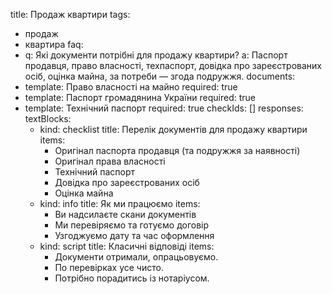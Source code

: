 title: Продаж квартири
tags:
- продаж
- квартира
faq:
- q: Які документи потрібні для продажу квартири?
  a: Паспорт продавця, право власності, техпаспорт, довідка про зареєстрованих осіб, оцінка майна, за потреби — згода подружжя.
documents:
- template: Право власності на майно
  required: true
- template: Паспорт громадянина України
  required: true
- template: Технічний паспорт
  required: true
checkIds: []
responses:
  textBlocks:
  - kind: checklist
    title: Перелік документів для продажу квартири
    items:
    - Оригінал паспорта продавця (та подружжя за наявності)
    - Оригінал права власності
    - Технічний паспорт
    - Довідка про зареєстрованих осіб
    - Оцінка майна
  - kind: info
    title: Як ми працюємо
    items:
    - Ви надсилаєте скани документів
    - Ми перевіряємо та готуємо договір
    - Узгоджуємо дату та час оформлення
  - kind: script
    title: Класичні відповіді
    items:
    - Документи отримали, опрацьовуємо.
    - По перевірках усе чисто.
    - Потрібно порадитись із нотаріусом.



